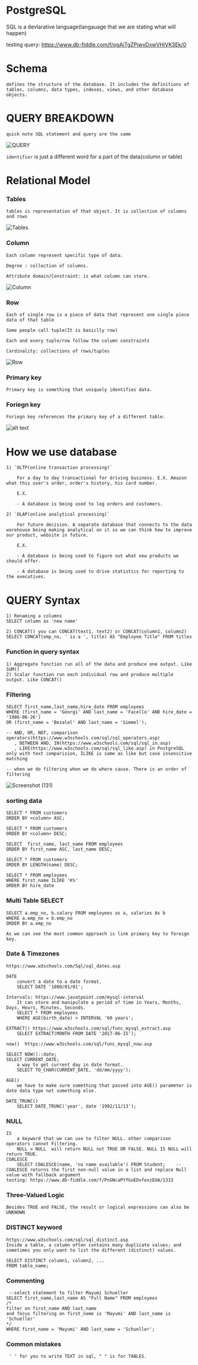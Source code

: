 # PostgreSQL

SQL is a devlarative language(langauage that we are stating what will happen)

testing query: https://www.db-fiddle.com/f/ogAiTgZPjwvDxwVHiVK3Ek/0

# Schema
    defines the structure of the database. It includes the definitions of tables, columns, data types, indexes, views, and other database objects.

# QUERY BREAKDOWN
    quick note SQL statement and query are the same

![QUERY](<query breakdown.png>)

`identifier` is just a different word for a part of the data(column or table)

# Relational Model

### Tables
    tables is representation of that object. It is collection of columns and rows
![Tables](table.png)

### Column
    Each column represent specific type of data.

    Degree : collection of columns.

    Attribute domain/Constraint: is what column can store.
![Column](Columns.png)

### Row
    Each of single row is a piece of data that represent one single piece data of that table

    Some people call tuple(It is basiclly row)

    Each and every tuple/row follow the column constraints

    Cardinality: collections of rows/tuples
![Row](Rows.png)


### Primary key
    Primary key is something that uniquely identifies data.

### Foriegn key
    Foriegn key references the primary key of a different table.

![alt text](key.png)

# How we use database

    1) `OLTP(online transaction processing)`
    
        For a day to day transactional for driving business. E.X. Amazon what this user's order, order's history, his card number.
    
        E.X.
        
        - A database is being used to log orders and customers.
    
    2) `OLAP(online analytical processing)`
    
        For future decision. A separate database that connects to the data warehouse being making analytical on it so we can think how to improve our product, website in future.
    
        E.X.
    
        - A database is being used to figure out what new products we should offer.
    
        - A database is being used to drive statistics for reporting to the executives.

# QUERY Syntax
    1) Renaming a columns
    SELECT column as 'new name'
    
    2) CONCAT() you can CONCAT(text1, text2) or CONCAT(column1, column2)
    SELECT CONCAT(emp_no, ' is a ', title) AS "Employee Title" FROM titles

### Function in query syntax
    1) Aggregate function run all of the data and produce one output. Like SUM()
    2) Scalar function run each individual row and produce multiple output. Like CONCAT()

### Filtering
    SELECT first_name,last_name,hire_date FROM employees
    WHERE (first_name = 'Georgi' AND last_name = 'Facello' AND hire_date = '1986-06-26') 
    OR (first_name = 'Bezalel' AND last_name = 'Simmel');
    
    -- AND, OR, NOT, comparison operators(https://www.w3schools.com/sql/sql_operators.asp)
       , BETWEEN AND, IN(https://www.w3schools.com/sql/sql_in.asp)
       , LIKE(https://www.w3schools.com/sql/sql_like.asp) in PostgreSQL only with text comparision, ILIKE is same as like but case insensitive matching
       
    -- when we do filtering when we do where cause. There is an order of filtering
![Screenshot (131)](https://github.com/user-attachments/assets/9e3e27f8-de58-42e9-8ab3-728018d8ac48)

### sorting data
    SELECT * FROM customers
    ORDER BY <column> ASC;

    SELECT * FROM customers
    ORDER BY <column> DESC;

    SELECT  first_name, last_name FROM employees
    ORDER BY first_name ASC, last_name DESC;

    SELECT * FROM customers
    ORDER BY LENGTH(name) DESC;

    SELECT * FROM employees
    WHERE first_name ILIKE 'K%'
    ORDER BY hire_date

### Multi Table SELECT
    SELECT a.emp_no, b.salary FROM employees as a, salaries As b
    WHERE a.emp_no = b.emp_no
    ORDER BY a.emp_no

    As we can see the most common approach is link primary key to foreign key.

### Date & Timezones
    https://www.w3schools.com/Sql/sql_dates.asp
    
    DATE
        convert a date to a date format. 
        SELECT DATE '1800/01/01';
        
    Intervals: https://www.javatpoint.com/mysql-interval
        It can store and manipulate a period of time in Years, Months, Days, Hours, Minutes, Seconds.
        SELECT * FROM employees
        WHERE AGE(birth_date) > INTERVAL '60 years';
    
    EXTRACT() https://www.w3schools.com/sql/func_mysql_extract.asp
        SELECT EXTRACT(MONTH FROM DATE '2017-06-15');

    now()  https://www.w3schools.com/sql/func_mysql_now.asp
        
    SELECT NOW()::date;   
    SELECT CURRENT_DATE;
        a way to get current day in date format.
        SELECT TO_CHAR(CURRENT_DATE, 'dd/mm/yyyy');

    AGE()
        we have to make sure something that passed into AGE() parameter is date data type not something else.

    DATE_TRUNC()
        SELECT DATE_TRUNC('year', date '1992/11/13');
          
### NULL
    IS
        a keyword that we can use to filter NULL. other comparison operators cannot Filtering.
        NULL = NULL  will return NULL not TRUE OR FALSE. NULL IS NULL will return TRUE.
    COALESCE 
        SELECT COALESCE(name, 'no name available') FROM Student;    -- COALESCE returns the first non-null value in a list and replace Null value with fallback argument
    testing: https://www.db-fiddle.com/f/PnGNcaPYfGoEDvfexzEUA/1313
    
### Three-Valued Logic
    Besides TRUE and FALSE, the result or logical expressions can also be UNKNOWN

### DISTINCT keyword
    https://www.w3schools.com/sql/sql_distinct.asp
    Inside a table, a column often contains many duplicate values; and sometimes you only want to list the different (distinct) values.
    
    SELECT DISTINCT column1, column2, ...
    FROM table_name;

### Commenting
     --select statement to filter Mayumi Schueller
    SELECT first_name,last_name AS "Full Name" FROM employees
    /*
    filter on first_name AND last_name 
    and focus filtering on first_name is 'Mayumi' AND last_name is 'Schueller'
    */ 
    WHERE first_name = 'Mayumi' AND last_name = 'Schueller';
    
### Common mistakes
     ' ' for you to write TEXT in sql, " " is for TABLES. 
